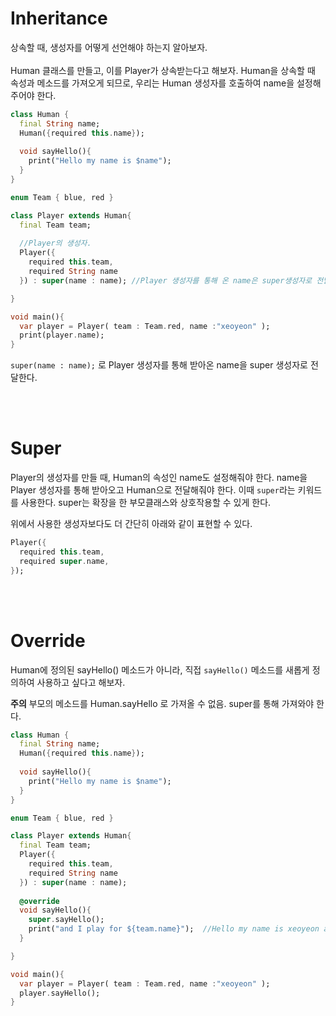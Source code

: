 # Inheritance
상속할 때, 생성자를 어떻게 선언해야 하는지 알아보자.
<br><br>
Human 클래스를 만들고, 이를 Player가 상속받는다고 해보자.
Human을 상속할 때 속성과 메소드를 가져오게 되므로, 우리는 Human 생성자를 호출하여 name을 설정해주어야 한다.
```dart
class Human {
  final String name;
  Human({required this.name});
  
  void sayHello(){
    print("Hello my name is $name");
  }
}

enum Team { blue, red }

class Player extends Human{
  final Team team;
 
  //Player의 생성자.
  Player({
    required this.team,
    required String name
  }) : super(name : name); //Player 생성자를 통해 온 name은 super생성자로 전달.

}

void main(){
  var player = Player( team : Team.red, name :"xeoyeon" );
  print(player.name);
}
```
`super(name : name);` 로 Player 생성자를 통해 받아온 name을 super 생성자로 전달한다.

<br><br>
# Super
Player의 생성자를 만들 때, Human의 속성인 name도 설정해줘야 한다. name을 Player 생성자를 통해 받아오고 Human으로 전달해줘야 한다.
이때 `super`라는 키워드를 사용한다. super는 확장을 한 부모클래스와 상호작용할 수 있게 한다. 

위에서 사용한 생성자보다도 더 간단히 아래와 같이 표현할 수 있다.
```dart
Player({
  required this.team,
  required super.name,
});
```


<br><br>
# Override
Human에 정의된 sayHello() 메소드가 아니라, 직접 `sayHello()` 메소드를 새롭게 정의하여 사용하고 싶다고 해보자.

**주의** 부모의 메소드를 Human.sayHello 로 가져올 수 없음. super를 통해 가져와야 한다.
```dart
class Human {
  final String name;
  Human({required this.name});
  
  void sayHello(){
    print("Hello my name is $name");
  }
}

enum Team { blue, red }

class Player extends Human{
  final Team team; 
  Player({
    required this.team,
    required String name
  }) : super(name : name);
  
  @override
  void sayHello(){
    super.sayHello();
    print("and I play for ${team.name}");  //Hello my name is xeoyeon and I play for red 가 출력됨
  }

}

void main(){
  var player = Player( team : Team.red, name :"xeoyeon" );
  player.sayHello();
}
```





